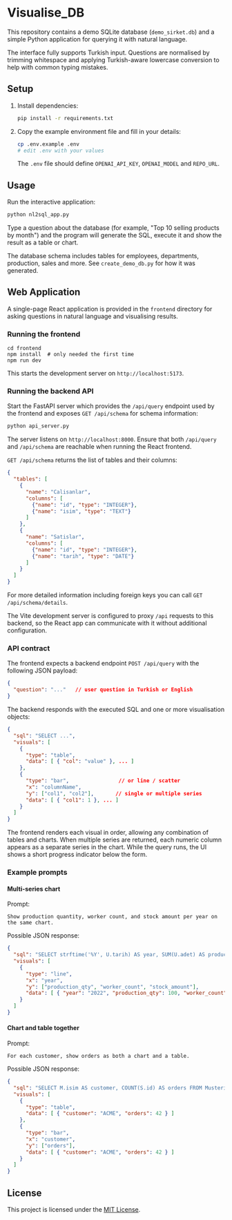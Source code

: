 # Visualise_DB

This repository contains a demo SQLite database (`demo_sirket.db`) and a simple Python application for querying it with natural language.

The interface fully supports Turkish input. Questions are normalised by trimming whitespace and applying Turkish-aware lowercase conversion to help with common typing mistakes.

## Setup
1. Install dependencies:
   ```bash
   pip install -r requirements.txt
   ```
2. Copy the example environment file and fill in your details:
   ```bash
   cp .env.example .env
   # edit .env with your values
   ```
   The `.env` file should define `OPENAI_API_KEY`, `OPENAI_MODEL` and `REPO_URL`.

## Usage
Run the interactive application:
```bash
python nl2sql_app.py
```
Type a question about the database (for example, "Top 10 selling products by month") and the program will generate the SQL, execute it and show the result as a table or chart.

The database schema includes tables for employees, departments, production, sales and more. See `create_demo_db.py` for how it was generated.

## Web Application
A single-page React application is provided in the `frontend` directory for asking questions in natural language and visualising results.

### Running the frontend
```
cd frontend
npm install  # only needed the first time
npm run dev
```
This starts the development server on `http://localhost:5173`.

### Running the backend API
Start the FastAPI server which provides the `/api/query` endpoint used by the frontend and exposes `GET /api/schema` for schema information:
```bash
python api_server.py
```
The server listens on `http://localhost:8000`. Ensure that both `/api/query` and
`/api/schema` are reachable when running the React frontend.

`GET /api/schema` returns the list of tables and their columns:

```json
{
  "tables": [
    {
      "name": "Calisanlar",
      "columns": [
        {"name": "id", "type": "INTEGER"},
        {"name": "isim", "type": "TEXT"}
      ]
    },
    {
      "name": "Satislar",
      "columns": [
        {"name": "id", "type": "INTEGER"},
        {"name": "tarih", "type": "DATE"}
      ]
    }
  ]
}
```

For more detailed information including foreign keys you can call
`GET /api/schema/details`.

The Vite development server is configured to proxy `/api` requests to this backend, so the React app can communicate with it without additional configuration.

### API contract
The frontend expects a backend endpoint `POST /api/query` with the following JSON payload:
```json
{
  "question": "..."   // user question in Turkish or English
}
```
The backend responds with the executed SQL and one or more visualisation objects:
```json
{
  "sql": "SELECT ...",
  "visuals": [
    {
      "type": "table",
      "data": [ { "col": "value" }, ... ]
    },
    {
      "type": "bar",                // or line / scatter
      "x": "columnName",
      "y": ["col1", "col2"],       // single or multiple series
      "data": [ { "col1": 1 }, ... ]
    }
  ]
}
```
The frontend renders each visual in order, allowing any combination of tables and charts. When multiple series are returned, each numeric column appears as a separate series in the chart. While the query runs, the UI shows a short progress indicator below the form.

### Example prompts

#### Multi-series chart

Prompt:

```
Show production quantity, worker count, and stock amount per year on the same chart.
```

Possible JSON response:

```json
{
  "sql": "SELECT strftime('%Y', U.tarih) AS year, SUM(U.adet) AS production_qty, COUNT(DISTINCT C.id) AS worker_count, SUM(S.miktar) AS stock_amount FROM Uretim U JOIN Calisanlar C ON U.calisan_id = C.id LEFT JOIN Stoklar S ON U.urun_id = S.urun_id GROUP BY year ORDER BY year",
  "visuals": [
    {
      "type": "line",
      "x": "year",
      "y": ["production_qty", "worker_count", "stock_amount"],
      "data": [ { "year": "2022", "production_qty": 100, "worker_count": 50, "stock_amount": 30 } ]
    }
  ]
}
```

#### Chart and table together

Prompt:

```
For each customer, show orders as both a chart and a table.
```

Possible JSON response:

```json
{
  "sql": "SELECT M.isim AS customer, COUNT(S.id) AS orders FROM Musteriler M JOIN Satislar S ON M.id = S.musteri_id GROUP BY customer ORDER BY orders DESC",
  "visuals": [
    {
      "type": "table",
      "data": [ { "customer": "ACME", "orders": 42 } ]
    },
    {
      "type": "bar",
      "x": "customer",
      "y": ["orders"],
      "data": [ { "customer": "ACME", "orders": 42 } ]
    }
  ]
}
```

## License

This project is licensed under the [MIT License](LICENSE).
